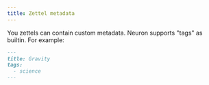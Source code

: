 ```yaml
---
title: Zettel metadata
---
```


You zettels can contain custom metadata. Neuron supports "tags" as builtin. For example:

```markdown
---
title: Gravity
tags:
  - science
---
```
